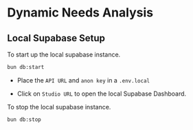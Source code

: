 # Dynamic Needs Analysis

## Local Supabase Setup

To start up the local supabase instance.

```bash
bun db:start
```

- Place the `API URL` and `anon key` in a `.env.local`

- Click on `Studio URL` to open the local Supabase Dashboard.

To stop the local supabase instance.

```bash
bun db:stop
```
